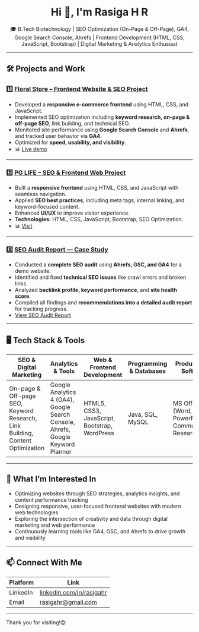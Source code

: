 
<h1 align="center">Hi 👋, I'm Rasiga H R</h1>
<p align="center">🎓 B.Tech Biotechnology | SEO Optimization (On-Page & Off-Page), GA4, Google Search Console, Ahrefs | Frontend Development (HTML, CSS, JavaScript, Bootstrap) | Digital Marketing & Analytics Enthusiast</p>


---

## 🛠️ Projects and Work

### 1️⃣ [Floral Store – Frontend Website & SEO Project](#)  
- Developed a **responsive e-commerce frontend** using HTML, CSS, and JavaScript.  
- Implemented SEO optimization including **keyword research, on-page & off-page SEO**, link building, and technical SEO.  
- Monitored site performance using **Google Search Console** and **Ahrefs**, and tracked user behavior via **GA4**.  
- Optimized for **speed, usability, and visibility**.  
- 📊 [Live demo](https://rasiga1912.github.io/flowerstore/)  

---

### 2️⃣ [PG LIFE – SEO & Frontend Web Project](#)  
- Built a **responsive frontend** using HTML, CSS, and JavaScript with seamless navigation.  
- Applied **SEO best practices**, including meta tags, internal linking, and keyword-focused content.  
- Enhanced **UI/UX** to improve visitor experience.  
- **Technologies:** HTML, CSS, JavaScript, Bootstrap, SEO Optimization.
- 📊 [Visit](https://rasiga1912.github.io/PGLife/)

---

### 3️⃣ [SEO Audit Report — Case Study](#)  
- Conducted a **complete SEO audit** using **Ahrefs, GSC, and GA4** for a demo website.  
- Identified and fixed **technical SEO issues** like crawl errors and broken links.  
- Analyzed **backlink profile, keyword performance**, and **site health score**.  
- Compiled all findings and **recommendations into a detailed audit report** for tracking progress.
- [View SEO Audit Report](https://drive.google.com/file/d/1aECLeEaWpgngg-ZY7dVRyknnRiyiB9RW/view?usp=drive_link)

---

## 🖥️ Tech Stack & Tools

| SEO & Digital Marketing                     | Analytics & Tools                          | Web & Frontend Development              | Programming & Databases   | Productivity & Soft Skills         |
|---------------------------------------------|--------------------------------------------|------------------------------------------|----------------------------|------------------------------------|
| On-page & Off-page SEO, Keyword Research, Link Building, Content Optimization | Google Analytics 4 (GA4), Google Search Console, Ahrefs, Google Keyword Planner | HTML5, CSS3, JavaScript, Bootstrap, WordPress | Java, SQL, MySQL | MS Office (Word, Excel, PowerPoint), Communication, Research |


---

## 🎯 What I’m Interested In
- Optimizing websites through SEO strategies, analytics insights, and content performance tracking  
- Designing responsive, user-focused frontend websites with modern web technologies  
- Exploring the intersection of creativity and data through digital marketing and web performance  
- Continuously learning tools like GA4, GSC, and Ahrefs to drive growth and visibility  


---

## 📫 Connect With Me

| Platform   | Link                                      |
|------------|-------------------------------------------|
| LinkedIn   | [linkedin.com/in/rasigahr](https://linkedin.com/in/rasigahr) |
| Email      | rasigahr@gmail.com                    |


---


Thank you for visiting!😊

